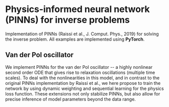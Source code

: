 # Physics-informed neural network (PINNs) for inverse problems

Implementation of PINNs (Raissi et al., J. Comput. Phys., 2019) for solving the inverse problem. All examples are implemented using **PyTorch**.

## Van der Pol oscillator

We implement PINNs for the van der Pol oscillator -- a highly nonlinear second order ODE that gives rise to relaxation oscillations (multiple time scales). To deal with the nonlinearities in this model, and in contrast to the original PINNs implementation by Raissi et al., we here propose to train the network by using dynamic weighting and sequential learning for the physics loss function. These extensions not only stabilize PINNs, but also allow for precise inference of model parameters beyond the data range.

